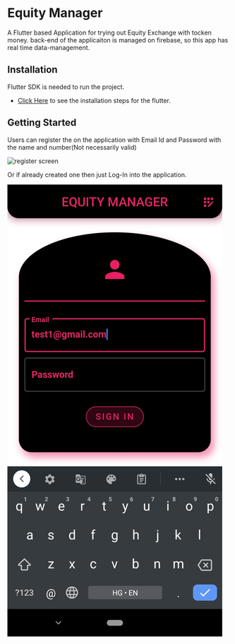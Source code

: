 # Equity Manager

A Flutter based Application for trying out Equity Exchange with tocken money.
back-end of the applicaiton is managed on firebase, so this app has real time data-management.

## Installation

Flutter SDK is needed to run the project.
- [Click Here](https://flutter.dev/docs/get-started/install) to see the installation steps for the flutter.

## Getting Started

Users can register the on the application with Email Id and Password with the name and number(Not necessarily valid)

   ![register screen]('images/register.jpg')

Or if already created one then just Log-In into the application.

   ![login screen](./images/login.jpg?raw=true "Title")
